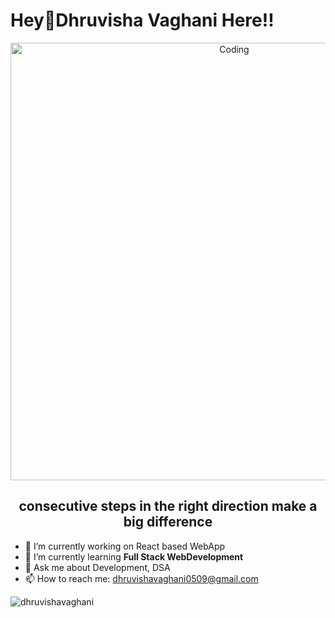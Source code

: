 <H1>Hey👋<b>Dhruvisha Vaghani</b> Here!!</span></H1>

<p align="center">  <img align="center" alt="Coding" width="700" length="600" src="https://user-images.githubusercontent.com/109460833/236421170-c63412d9-1a38-49d2-9cd2-e468e43882b6.gif"></p>

<!-- ![git2]) -->

<h2 align="center">consecutive steps in the right direction make a big difference</h2>

- 🔭 I’m currently working on React based WebApp
- 🌱 I’m currently learning <b>Full Stack WebDevelopment</b>
- 💬 Ask me about Development, DSA
- 📫 How to reach me: dhruvishavaghani0509@gmail.com

<!--  <p>&nbsp;<img align="center" src="https://github-readme-stats.vercel.app/api?username=dhruvishavaghani&show_icons=true&locale=en" alt="dhruvishavaghani" /> -->
<img align="center" src="https://github-readme-streak-stats.herokuapp.com/?user=nisargpipaliya&" alt="dhruvishavaghani" />
</p>

<!-- <p>
<img align="center" src="https://github-readme-stats.vercel.app/api/top-langs?username=dhruvishavaghani&show_icons=true&locale=en&layout=compact" alt="dhruvishavaghani" /></p> -->




